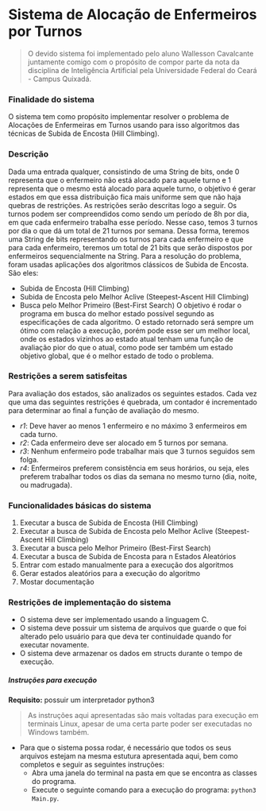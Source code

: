 # Sistema de Alocação de Enfermeiros por Turnos

> O devido sistema foi implementado pelo aluno Wallesson Cavalcante juntamente comigo com o propósito de compor parte da nota da disciplina de Inteligência Artificial pela Universidade Federal do Ceará - Campus Quixadá.

### Finalidade do sistema
O sistema tem como propósito implementar resolver o problema de Alocações de Enfermeiras em Turnos usando para isso algoritmos das técnicas de Subida de Encosta (Hill Climbing).

### Descrição
Dada uma entrada qualquer, consistindo de uma String de bits, onde 0 representa que o enfermeiro não está alocado para aquele turno e 1 representa que o mesmo está alocado para aquele turno, o objetivo é gerar estados em que essa distribuição fica mais uniforme sem que não haja quebras de restrições. As restrições serão descritas logo a seguir. Os turnos podem ser compreendidos como sendo um período de 8h por dia, em que cada enfermeiro trabalha esse período. Nesse caso, temos 3 turnos por dia o que dá um total de 21 turnos por semana. Dessa forma, teremos uma String de bits representando os turnos para cada enfermeiro e que para cada enfermeiro, teremos um total de 21 bits que serão dispostos por enfermeiros sequencialmente na String. Para a resolução do problema, foram usadas aplicações dos algoritmos clássicos de Subida de Encosta. São eles:
* Subida de Encosta (Hill Climbing)
* Subida de Encosta pelo Melhor Aclive (Steepest-Ascent Hill Climbing)
* Busca pelo Melhor Primeiro (Best-First Search)
O objetivo é rodar o programa em busca do melhor estado possível segundo as especificações de cada algoritmo. O estado retornado será sempre um ótimo com relação a execução, porém pode esse ser um melhor local, onde os estados vizinhos ao estado atual tenham uma função de avaliação pior do que o atual, como pode ser também um estado objetivo global, que é o melhor estado de todo o problema.

### Restrições a serem satisfeitas
Para avaliação dos estados, são analizados os seguintes estados. Cada vez que uma das seguintes restrições é quebrada, um contador é incrementado para determinar ao final a função de avaliação do mesmo.
* _r1_: Deve haver ao menos 1 enfermeiro e no máximo 3 enfermeiros em cada turno.
* _r2_: Cada enfermeiro deve ser alocado em 5 turnos por semana.
* _r3_: Nenhum enfermeiro pode trabalhar mais que 3 turnos seguidos sem folga.
* _r4_: Enfermeiros preferem consistência em seus horários, ou seja, eles preferem trabalhar todos os dias da semana no mesmo turno (dia, noite, ou madrugada).

### Funcionalidades básicas do sistema
1. Executar a busca de Subida de Encosta (Hill Climbing)
2. Executar a busca de Subida de Encosta pelo Melhor Aclive (Steepest-Ascent Hill Climbing)
3. Executar a busca pelo Melhor Primeiro (Best-First Search)
4. Executar a busca de Subida de Encosta para n Estados Aleatórios
5. Entrar com estado manualmente para a execução dos algoritmos
6. Gerar estados aleatórios para a execução do algoritmo
7. Mostar documentação

### Restrições de implementação do sistema
* O sistema deve ser implementado usando a linguagem C.
* O sistema deve possuir  um sistema de arquivos que guarde o que foi alterado pelo usuário para que deva ter continuidade quando for executar novamente.
* O sistema deve armazenar os dados em structs durante o tempo de execução.

##### Instruções para execução
**Requisito:** possuir um interpretador python3

> As instruções aqui apresentadas são mais voltadas para execução em terminais Linux, apesar de uma certa parte poder ser executadas no Windows também.
* Para que o sistema possa rodar, é necessário que todos os seus arquivos estejam na mesma estutura apresentada aqui, bem como completos e seguir as seguintes instruções:
    * Abra uma janela do terminal na pasta em que se encontra as classes do programa.
    * Execute o seguinte comando para a execução do programa:
        `python3 Main.py`.